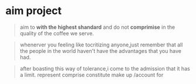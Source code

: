 # aim project
> aim to **with the highest shandard** and do not **comprimise** in the quality of the coffee we serve.

> whenerver you feeling like tocritizing anyone,just remember that all the people in the world haven't have the advantages that you have had.

>after boasting this way of tolerance,i come to the admission that it has a limit.
represent
comprise
constitute
make up /account for

